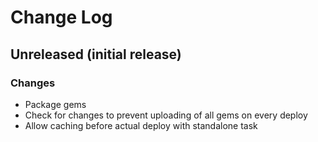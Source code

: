 # Change Log

## Unreleased (initial release)
### Changes
  - Package gems
  - Check for changes to prevent uploading of all gems on every deploy
  - Allow caching before actual deploy with standalone task
